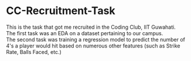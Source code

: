 # CC-Recruitment-Task
This is the task that got me recruited in the Coding Club, IIT Guwahati. </br>
The first task was an EDA on a dataset pertaining to our campus. </br>
The second task was training a regression model to predict the number of 4's a player would hit based on numerous other features (such as Strike Rate, Balls Faced, etc.)
